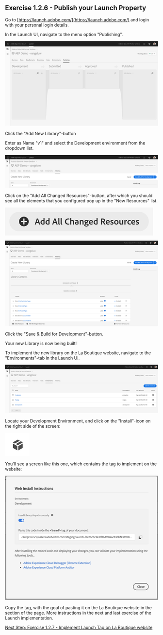 ## Exercise 1.2.6 - Publish your Launch Property

Go to [https://launch.adobe.com/](https://launch.adobe.com/) and login with your personal login details.

In the Launch UI, navigate to the menu option "Publishing".

![Launch Setup](./images/publishing.png)

Click the "Add New Library"-button

Enter as Name "v1" and select the Development environment from the dropdown list.

![Launch Setup](./images/newlib.png)

Click on the "Add All Changed Resources"-button, after which you should see all the elements that you configured pop up in the "New Resources" list.

![Launch Setup](./images/aacr.png)

![Launch Setup](./images/changes.png)

Click the "Save & Build for Development"-button.

Your new Library is now being built!

To implement the new library on the La Boutique website, navigate to the "Environments"-tab in the Launch UI.

![Launch Setup](./images/env.png)

Locate your Development Environment, and click on the "Install"-icon on the right side of the screen:

![Launch Setup](./images/iconinstall.png)

You'll see a screen like this one, which contains the tag to implement on the website:

![Launch Setup](./images/tag.png)

Copy the <head> tag, with the goal of pasting it on the La Boutique website in the <head> section of the page. More instructions in the next and last exercise of the Launch implementation.

[Next Step: Exercise 1.2.7 - Implement Launch Tag on La Boutique website](./ex7.md)



